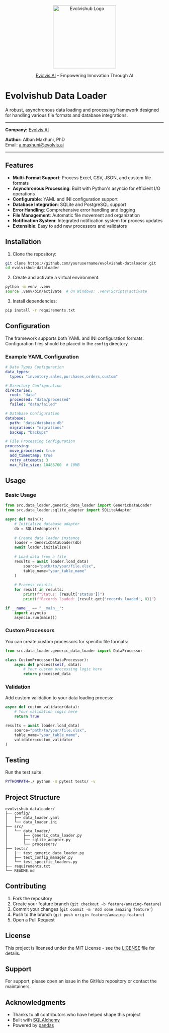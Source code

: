 <div align="center">
  <img src="assets/png/eviesales.png" alt="Evolvishub Logo" width="200"/>
  <p><a href="https://evolvis.ai">Evolvis AI</a> - Empowering Innovation Through AI</p>
</div>

# Evolvishub Data Loader

A robust, asynchronous data loading and processing framework designed for handling various file formats and database integrations.

---

**Company:** [Evolvis AI](https://evolvis.ai)

**Author:** Alban Maxhuni, PhD  \
Email: a.maxhuni@evolvis.ai

---

## Features

- **Multi-Format Support**: Process Excel, CSV, JSON, and custom file formats
- **Asynchronous Processing**: Built with Python's asyncio for efficient I/O operations
- **Configurable**: YAML and INI configuration support
- **Database Integration**: SQLite and PostgreSQL support
- **Error Handling**: Comprehensive error handling and logging
- **File Management**: Automatic file movement and organization
- **Notification System**: Integrated notification system for process updates
- **Extensible**: Easy to add new processors and validators

## Installation

1. Clone the repository:
```bash
git clone https://github.com/yourusername/evolvishub-dataloader.git
cd evolvishub-dataloader
```

2. Create and activate a virtual environment:
```bash
python -m venv .venv
source .venv/bin/activate  # On Windows: .venv\Scripts\activate
```

3. Install dependencies:
```bash
pip install -r requirements.txt
```

## Configuration

The framework supports both YAML and INI configuration formats. Configuration files should be placed in the `config` directory.

### Example YAML Configuration

```yaml
# Data Types Configuration
data_types:
  types: "inventory,sales,purchases,orders,custom"

# Directory Configuration
directories:
  root: "data"
  processed: "data/processed"
  failed: "data/failed"

# Database Configuration
database:
  path: "data/database.db"
  migrations: "migrations"
  backup: "backups"

# File Processing Configuration
processing:
  move_processed: true
  add_timestamp: true
  retry_attempts: 3
  max_file_size: 10485760  # 10MB
```

## Usage

### Basic Usage

```python
from src.data_loader.generic_data_loader import GenericDataLoader
from src.data_loader.sqlite_adapter import SQLiteAdapter

async def main():
    # Initialize database adapter
    db = SQLiteAdapter()
    
    # Create data loader instance
    loader = GenericDataLoader(db)
    await loader.initialize()
    
    # Load data from a file
    results = await loader.load_data(
        source="path/to/your/file.xlsx",
        table_name="your_table_name"
    )
    
    # Process results
    for result in results:
        print(f"Status: {result['status']}")
        print(f"Records loaded: {result.get('records_loaded', 0)}")

if __name__ == "__main__":
    import asyncio
    asyncio.run(main())
```

### Custom Processors

You can create custom processors for specific file formats:

```python
from src.data_loader.generic_data_loader import DataProcessor

class CustomProcessor(DataProcessor):
    async def process(self, data):
        # Your custom processing logic here
        return processed_data
```

### Validation

Add custom validation to your data loading process:

```python
async def custom_validator(data):
    # Your validation logic here
    return True

results = await loader.load_data(
    source="path/to/your/file.xlsx",
    table_name="your_table_name",
    validator=custom_validator
)
```

## Testing

Run the test suite:

```bash
PYTHONPATH=./ python -m pytest tests/ -v
```

## Project Structure

```
evolvishub-dataloader/
├── config/
│   ├── data_loader.yaml
│   └── data_loader.ini
├── src/
│   └── data_loader/
│       ├── generic_data_loader.py
│       ├── sqlite_adapter.py
│       └── processors/
├── tests/
│   ├── test_generic_data_loader.py
│   ├── test_config_manager.py
│   └── test_specific_loaders.py
├── requirements.txt
└── README.md
```

## Contributing

1. Fork the repository
2. Create your feature branch (`git checkout -b feature/amazing-feature`)
3. Commit your changes (`git commit -m 'Add some amazing feature'`)
4. Push to the branch (`git push origin feature/amazing-feature`)
5. Open a Pull Request

## License

This project is licensed under the MIT License - see the [LICENSE](LICENSE) file for details.

## Support

For support, please open an issue in the GitHub repository or contact the maintainers.

## Acknowledgments

- Thanks to all contributors who have helped shape this project
- Built with [SQLAlchemy](https://www.sqlalchemy.org/)
- Powered by [pandas](https://pandas.pydata.org/)